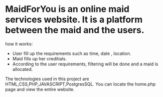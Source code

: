 # MaidForYou is an online maid services website. It is a platform between the maid and the users. 
how it works:
- User fill up the requirements such as time, date , location.
- Maid fills up her creditials.
- According to the user requirements, filtering will be done and a maid is allocated.

The technologies used in this project are HTML,CSS,PHP,JAVASCRIPT,PostgresSQL.
You can locate the home.php page and view the entire website.
